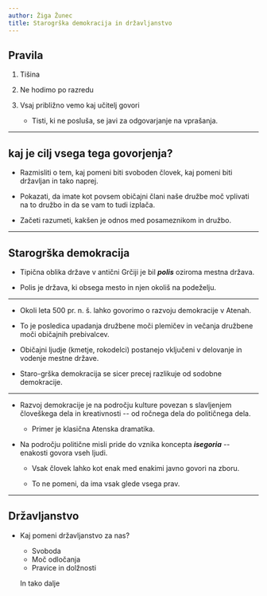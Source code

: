 ```yaml
---
author: Žiga Žunec
title: Starogrška demokracija in državljanstvo
---
```


## Pravila

1. Tišina

2. Ne hodimo po razredu

3. Vsaj približno vemo kaj učitelj govori
    - Tisti, ki ne posluša, se javi za odgovarjanje na vprašanja.

---

## kaj je cilj vsega tega govorjenja?

- Razmisliti o tem, kaj pomeni biti svoboden človek, kaj pomeni biti državljan in tako naprej.

- Pokazati, da imate kot povsem običajni člani naše družbe moč vplivati na to družbo in da se vam to tudi izplača. 

- Začeti razumeti, kakšen je odnos med posameznikom in družbo.

---

## Starogrška demokracija

- Tipična oblika države v antični Grčiji je bil ***polis*** oziroma mestna država.

- Polis je država, ki obsega mesto in njen okoliš na podeželju.

---

- Okoli leta 500 pr. n. š. lahko govorimo o razvoju demokracije v Atenah.

- To je posledica upadanja družbene moči plemičev in večanja družbene moči običajnih prebivalcev.

- Običajni ljudje (kmetje, rokodelci) postanejo vključeni v delovanje in vodenje mestne države.

- Staro-grška demokracija se sicer precej razlikuje od sodobne demokracije.

---

- Razvoj demokracije je na področju kulture povezan s slavljenjem človeškega dela in kreativnosti -- od ročnega dela do političnega dela.
  
  - Primer je klasična Atenska dramatika.

- Na področju politične misli pride do vznika koncepta ***isegoria*** -- enakosti govora vseh ljudi.
  
  - Vsak človek lahko kot enak med enakimi javno govori na zboru.
  
  - To ne pomeni, da ima vsak glede vsega prav.

---

## Državljanstvo

- Kaj pomeni državljanstvo za nas?

    - Svoboda
    - Moč odločanja
    - Pravice in dolžnosti

    In tako dalje
